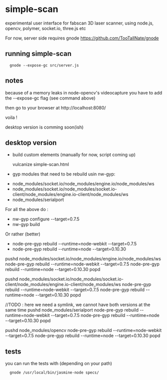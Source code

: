 simple-scan
===========

experimental user interface for fabscan 3D laser scanner,
using node.js, opencv, polymer, socket.io, three.js etc


For now, server side requires gnode https://github.com/TooTallNate/gnode


running simple-scan
-------------------

      gnode --expose-gc src/server.js


notes
-----

because of a memory leaks in node-opencv's videocapture you have to add the --expose-gc flag (see command above)

then go to your browser at http://localhost:8080/

voila !


desktop version is comming soon(ish)



desktop version
---------------

- build custom elements (manually for now, script coming up)


  vulcanize simple-scan.html


- gyp modules that need to be rebuild usin nw-gyp:

 * node_modules/socket.io/node_modules/engine.io/node_modules/ws
 * node_modules/socket.io/node_modules/socket.io-client/node_modules/engine.io-client/node_modules/ws
 * node_modules/serialport

For all the above do :
  - nw-gyp configure --target=0.7.5
  - nw-gyp build

Or rather (better)
  - node-pre-gyp rebuild --runtime=node-webkit --target=0.7.5
  - node-pre-gyp rebuild --runtime=node --target=0.10.30 


pushd node_modules/socket.io/node_modules/engine.io/node_modules/ws
  node-pre-gyp rebuild --runtime=node-webkit --target=0.7.5
  node-pre-gyp rebuild --runtime=node --target=0.10.30 
popd

pushd node_modules/socket.io/node_modules/socket.io-client/node_modules/engine.io-client/node_modules/ws
  node-pre-gyp rebuild --runtime=node-webkit --target=0.7.5
  node-pre-gyp rebuild --runtime=node --target=0.10.30 
popd

//TODO : here we need a symlink, we cannot have both versions at the same time
pushd node_modules/serialport
  node-pre-gyp rebuild --runtime=node-webkit --target=0.7.5
  node-pre-gyp rebuild --runtime=node --target=0.10.30 
popd

pushd node_modules/opencv
  node-pre-gyp rebuild --runtime=node-webkit --target=0.7.5
  node-pre-gyp rebuild --runtime=node --target=0.10.30 
popd



tests
-----

you can run the tests with (depending on your path)

      gnode /usr/local/bin/jasmine-node specs/
